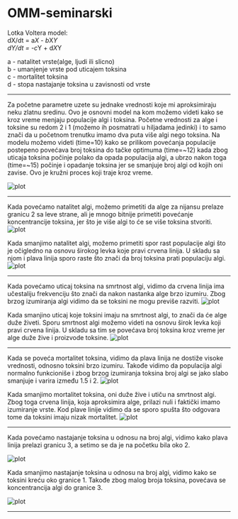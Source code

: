 # OMM-seminarski

Lotka Voltera model: <br>
dX/dt = a*X - b*X*Y <br>
dY/dt = -c*Y + d*X*Y

a - natalitet vrste(alge, ljudi ili slicno) <br>
b - umanjenje vrste pod uticajem toksina <br>
c - mortalitet toksina <br>
d - stopa nastajanje toksina u zavisnosti od vrste <br>

***
Za početne parametre uzete su jednake vrednosti koje mi aproksimiraju neku zlatnu sredinu. Ovo je osnovni model na kom možemo videti kako se kroz vreme menjaju populacije algi i toksina. Početne vrednosti za alge i toksine su redom 2 i 1 (možemo ih posmatrati u hiljadama jedinki) i to samo znači da u početnom trenutku imamo dva puta više algi nego toksina. Na modelu možemo videti (time=10) kako se prilikom povećanja populacije postepeno povećava broj toksina do tačke optimuma (time=~12) kada zbog uticaja toksina počinje polako da opada populacija algi, a ubrzo nakon toga (time=~15) počinje i opadanje toksina jer se smanjuje broj algi od kojih oni zavise. Ovo je kružni proces koji traje kroz vreme.

![plot](./plots/model.png "Model")

***
Kada povećamo natalitet algi, možemo primetiti da alge za nijansu prelaze granicu 2 sa leve strane, ali je mnogo bitnije primetiti povećanje koncentrancije toksina, jer što je više algi to će se više toksina stvoriti. 
![plot](./plots/aIn.png )

Kada smanjimo natalitet algi, možemo primetiti spor rast populacije algi što je očigledno na osnovu širokog levka koje pravi crvena linija. U skladu sa njom i plava linija sporo raste što znači da broj toksina prati populaciju algi.
![plot](./plots/aDec.png)

***
Kada povećamo uticaj toksina na smrtnost algi, vidimo da crvena linija ima učestaliju frekvenciju što znači da nakon nastanka alge brzo izumiru. Zbog brzog izumiranja algi vidimo da se toksini ne mogu previše razviti.
![plot](./plots/bIn.png )

Kada smanjino uticaj koje toksini imaju na smrtnost algi, to znači da će alge duže živeti. Sporu smrtnost algi možemo videti na osnovu širok levka koji pravi crvena linija. U skladu sa tim se povećava broj toksina kroz vreme jer alge duže žive i proizvode toksine.
![plot](./plots/bDec.png )

***
Kada se poveća mortalitet toksina, vidimo da plava linija ne dostiže visoke vrednosti, odnosno toksini brzo izumiru. Takođe vidimo da populacija algi normalno funkcioniše i zbog brzog izumiranja toksina broj algi se jako slabo smanjuje i varira između 1.5 i 2. 
![plot](./plots/cIn.png )

Kada smanjimo mortalitet toksina, oni duže žive i utiču na smrtnost algi. Zbog toga crvena linija, koja aproksimira alge, prilazi nuli i faktički imamo izumiranje vrste. Kod plave linije vidimo da se sporo spušta što odgovara tome da toksini imaju nizak mortalitet.
![plot](./plots/cDec.png)

***
Kada povećamo nastajanje toksina u odnosu na broj algi, vidimo kako plava linija prelazi granicu 3, a setimo se da je na početku bila oko 2.

![plot](./plots/dIn.png)

Kada smanjimo nastajanje toksina u odnosu na broj algi, vidimo kako se toksini kreću oko granice 1. Takođe zbog malog broja toksina, povećava se koncentrancija algi do granice 3.

![plot](./plots/dDec.png)
***

